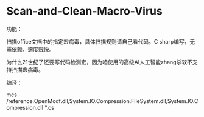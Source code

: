 # Scan-and-Clean-Macro-Virus

功能：

扫描office文档中的指定宏病毒，具体扫描规则请自己看代码。C sharp编写，无需依赖，速度贼快。

为什么21世纪了还要写代码检测宏，因为咱使用的高级AI人工智能zhang杀软不支持扫描宏病毒。





编译：

 mcs /reference:OpenMcdf.dll,System.IO.Compression.FileSystem.dll,System.IO.Compression.dll *.cs

